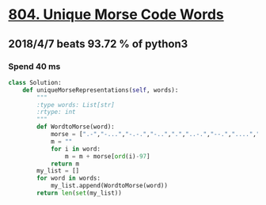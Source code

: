 # [804. Unique Morse Code Words](https://leetcode.com/problems/unique-morse-code-words/description/ "Title")

## 2018/4/7 beats 93.72 % of python3
### Spend 40 ms
```python
class Solution:
    def uniqueMorseRepresentations(self, words):
        """
        :type words: List[str]
        :rtype: int
        """
        def WordtoMorse(word):
            morse = [".-","-...","-.-.","-..",".","..-.","--.","....","..",".---","-.-",".-..","--","-.","---",".--.","--.-",".-.","...","-","..-","...-",".--","-..-","-.--","--.."]
            m = ""
            for i in word:
                m = m + morse[ord(i)-97]
            return m
        my_list = []
        for word in words:
            my_list.append(WordtoMorse(word))
        return len(set(my_list))
```
